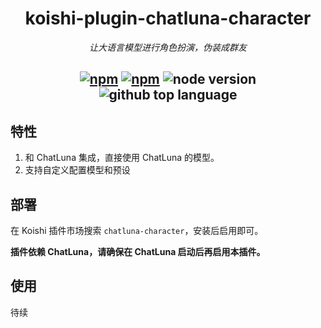 <div align="center">

# koishi-plugin-chatluna-character

_让大语言模型进行角色扮演，伪装成群友_

## [![npm](https://img.shields.io/npm/v/koishi-plugin-chatluna-character)](https://www.npmjs.com/package/koishi-plugin-chatluna-character) [![npm](https://img.shields.io/npm/dm/koishi-plugin-chatluna-character)](https://www.npmjs.com/package/koishi-plugin-chatluna-character) ![node version](https://img.shields.io/badge/node-%3E=18-green) ![github top language](https://img.shields.io/github/languages/top/ChatLunaLab/chatluna-character?logo=github)

</div>

## 特性

1. 和 ChatLuna 集成，直接使用 ChatLuna 的模型。
2. 支持自定义配置模型和预设

## 部署

在 Koishi 插件市场搜索 `chatluna-character`，安装后启用即可。

**插件依赖 ChatLuna，请确保在 ChatLuna 启动后再启用本插件。**

## 使用

待续
